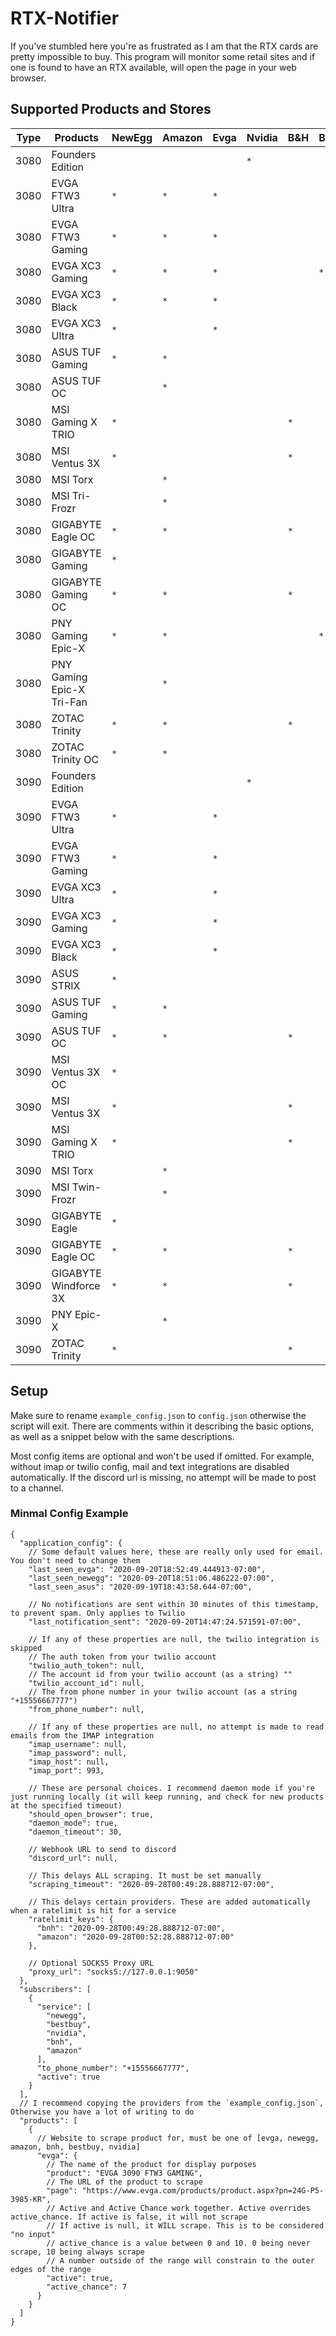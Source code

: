 # RTX-Notifier

If you've stumbled here you're as frustrated as I am that the RTX cards are pretty impossible to buy. This program will monitor some retail sites and if one is found to have an RTX available, will open the page in your web browser.

## Supported Products and Stores

|Type|Products|NewEgg|Amazon|Evga|Nvidia|B&H|BestBuy
|---|---|---|---|---|---|---|---|
| 3080 | Founders Edition | | | | `*` | | | 
| 3080 | EVGA FTW3 Ultra | `*` | `*` | `*` | | | |
| 3080 | EVGA FTW3 Gaming | `*` | `*` | `*` | | | |
| 3080 | EVGA XC3 Gaming | `*` | `*` | `*` | | | `*` |
| 3080 | EVGA XC3 Black | `*` | `*` | `*` | | | |
| 3080 | EVGA XC3 Ultra | `*` |  | `*` | | | |
| 3080 | ASUS TUF Gaming | `*` | `*` | | | | |
| 3080 | ASUS TUF OC |  | `*` | | | | |
| 3080 | MSI Gaming X TRIO | `*` | | | | `*` | |
| 3080 | MSI Ventus 3X | `*` | | | | `*` | |
| 3080 | MSI Torx | | `*` | | | |
| 3080 | MSI Tri-Frozr | | `*` | | | |
| 3080 | GIGABYTE Eagle OC | `*` | `*` | | | `*` | |
| 3080 | GIGABYTE Gaming | `*` | | | | | |
| 3080 | GIGABYTE Gaming OC | `*` | `*` | | | `*` | |
| 3080 | PNY Gaming Epic-X | `*` | `*` | | | | `*` |
| 3080 | PNY Gaming Epic-X Tri-Fan | | `*` | | | | |
| 3080 | ZOTAC Trinity | `*` | `*` | | | `*` | |
| 3080 | ZOTAC Trinity OC | `*` | `*` | | | |
| 3090 | Founders Edition | | | | `*` | | | 
| 3090 | EVGA FTW3 Ultra | `*` | | `*` | | | | 
| 3090 | EVGA FTW3 Gaming | `*` | | `*` | | | | 
| 3090 | EVGA XC3 Ultra | `*` | | `*` | | | | 
| 3090 | EVGA XC3 Gaming | `*` | | `*` | | | | 
| 3090 | EVGA XC3 Black | `*` | | `*` | | | |
| 3090 | ASUS STRIX | `*` | | | | | |  
| 3090 | ASUS TUF Gaming | `*` | `*` | | | | |
| 3090 | ASUS TUF OC | `*` | `*` | | | `*` | |
| 3090 | MSI Ventus 3X OC | `*` | | | | | |
| 3090 | MSI Ventus 3X | `*` | | | | `*` | |
| 3090 | MSI Gaming X TRIO | `*` | | | | `*` | |
| 3090 | MSI Torx | | `*` | | | | |
| 3090 | MSI Twin-Frozr | | `*` | | | | |
| 3090 | GIGABYTE Eagle | `*` | | | | | |
| 3090 | GIGABYTE Eagle OC | `*` | `*` | | | `*` | |
| 3090 | GIGABYTE Windforce 3X | `*` | `*` | | | `*` | |
| 3090 | PNY Epic-X | | `*` | | | | | 
| 3090 | ZOTAC Trinity | `*` | | | | `*` | |

## Setup

Make sure to rename `example_config.json` to `config.json` otherwise the script will exit. There are comments within it describing the basic options, as well as a snippet below with the same descriptions.

Most config items are optional and won't be used if omitted. For example, without imap or twilio config, mail and text integrations are disabled automatically. If the discord url is missing, no attempt will be made to post to a channel.



### Minmal Config Example

```json5
{
  "application_config": {
    // Some default values here, these are really only used for email. You don't need to change them
    "last_seen_evga": "2020-09-20T18:52:49.444913-07:00",
    "last_seen_newegg": "2020-09-20T18:51:06.486222-07:00",
    "last_seen_asus": "2020-09-19T18:43:58.644-07:00",

    // No notifications are sent within 30 minutes of this timestamp, to prevent spam. Only applies to Twilio
    "last_notification_sent": "2020-09-20T14:47:24.571591-07:00",

    // If any of these properties are null, the twilio integration is skipped
    // The auth token from your twilio account
    "twilio_auth_token": null,
    // The account id from your twilio account (as a string) ""
    "twilio_account_id": null,
    // The from phone number in your twilio account (as a string "+15556667777")
    "from_phone_number": null,

    // If any of these properties are null, no attempt is made to read emails from the IMAP integration
    "imap_username": null,
    "imap_password": null,
    "imap_host": null,
    "imap_port": 993,

    // These are personal choices. I recommend daemon mode if you're just running locally (it will keep running, and check for new products at the specified timeout)
    "should_open_browser": true,
    "daemon_mode": true,
    "daemon_timeout": 30,

    // Webhook URL to send to discord
    "discord_url": null,

    // This delays ALL scraping. It must be set manually
    "scraping_timeout": "2020-09-28T00:49:28.888712-07:00",

    // This delays certain providers. These are added automatically when a ratelimit is hit for a service
    "ratelimit_keys": {
      "bnh": "2020-09-28T00:49:28.888712-07:00",
      "amazon": "2020-09-28T00:52:28.888712-07:00"
    },

    // Optional SOCKS5 Proxy URL
    "proxy_url": "socks5://127.0.0.1:9050"
  },
  "subscribers": [
    {
      "service": [
        "newegg",
        "bestbuy",
        "nvidia",
        "bnh",
        "amazon"
      ],
      "to_phone_number": "+15556667777",
      "active": true
    }
  ],
  // I recommend copying the providers from the `example_config.json`, Otherwise you have a lot of writing to do
  "products": [
    {
      // Website to scrape product for, must be one of [evga, newegg, amazon, bnh, bestbuy, nvidia]
      "evga": {
        // The name of the product for display purposes
        "product": "EVGA 3090 FTW3 GAMING",
        // The URL of the product to scrape
        "page": "https://www.evga.com/products/product.aspx?pn=24G-P5-3985-KR",
        // Active and Active Chance work together. Active overrides active_chance. If active is false, it will not scrape
        // If active is null, it WILL scrape. This is to be considered "no input"
        // active_chance is a value between 0 and 10. 0 being never scrape, 10 being always scrape
        // A number outside of the range will constrain to the outer edges of the range
        "active": true,
        "active_chance": 7
      }
    }
  ]
}
```